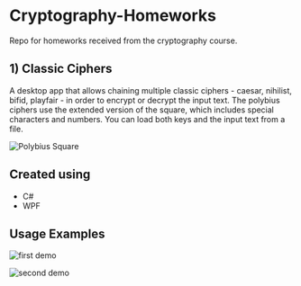 # Cryptography-Homeworks
Repo for homeworks received from the cryptography course.


## 1) Classic Ciphers
A desktop app that allows chaining multiple classic ciphers - caesar, nihilist, bifid, playfair - in order to encrypt or decrypt the input text. The polybius ciphers use the extended version of the square, which includes special characters and numbers. You can load both keys and the input text from a file.

![Polybius Square](https://imgur.com/MCpyN7o)

## Created using

* C#
* WPF

## Usage Examples

![first demo](https://imgur.com/Y70MQPj)

![second demo](https://imgur.com/mKNhad1)
